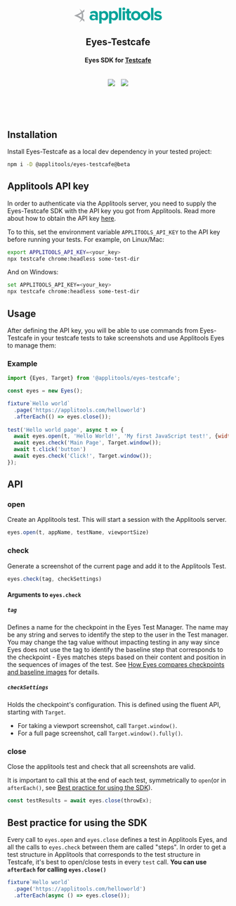 <p align="center">
  <br/>
  <svg xmlns="http://www.w3.org/2000/svg" width=200 viewBox="0 0 192.4 35.2"><path fill="#00a399" d="M46.9 23v-2.4c-.9-1.1-2.5-1.7-4.1-1.7-2 0-3.7 1-3.7 3 0 1.8 1.6 2.8 3.7 2.8 1.6 0 3.2-.5 4-1.7m0 4.7v-2a8 8 0 0 1-6.1 2.5c-3.1 0-6.8-2-6.8-6.4 0-4.7 3.7-6.4 6.8-6.4 2.6 0 4.9.9 6.2 2.4v-2.4c0-2-1.7-3.3-4.3-3.3-2 0-4 .8-5.6 2.3l-2-3.6c2.3-2.1 5.4-3 8.5-3C48 7.7 52 9.4 52 15v12.6zM69.6 18c0-3.4-2-5.7-5-5.7-1.6 0-3.5 1-4.4 2.2v6.9a5.8 5.8 0 0 0 4.4 2.3c3 0 5-2.4 5-5.7m-9.4 7.2v10h-5.1v-27h5.1v2.5c1.5-2 3.7-3 6-3 5 0 8.7 3.7 8.7 10.3 0 6.5-3.6 10.2-8.7 10.2-2.3 0-4.4-1-6-3M91.1 18c0-3.4-2-5.7-5-5.7-1.6 0-3.4 1-4.3 2.2v6.9a5.8 5.8 0 0 0 4.4 2.3c3 0 5-2.4 5-5.7m-9.4 7.2v10h-5.2v-27h5.2v2.5c1.5-2 3.6-3 6-3 5 0 8.6 3.7 8.6 10.3 0 6.5-3.6 10.2-8.6 10.2-2.3 0-4.4-1-6-3M98.2.8h5.1v27h-5.1zM106.4 8.2h5.1v19.5h-5.1zm-.5-5.2a3 3 0 0 1 3-3 3 3 0 0 1 3.1 3 3 3 0 0 1-3 3.1 3 3 0 0 1-3.1-3M115.6 22.8V12.7h-3.2V8.2h3.2V3h5.2v5.3h4v4.5h-4v8.8c0 1.2.6 2.2 1.8 2.2.7 0 1.5-.3 1.7-.7l1.1 4c-.7.7-2.1 1.2-4.3 1.2-3.6 0-5.5-1.8-5.5-5.4"></path><path fill="#00a399" d="M140.3 18c0-3-1.8-5.7-5-5.7s-5 2.6-5 5.7c0 3 1.8 5.7 5 5.7s5-2.7 5-5.7M125 18a9.9 9.9 0 0 1 10.3-10.3A9.9 9.9 0 0 1 145.6 18a10 10 0 0 1-10.3 10.2A10 10 0 0 1 125 18M161.5 18c0-3-1.8-5.7-5-5.7s-5 2.6-5 5.7c0 3 1.8 5.7 5 5.7s5-2.7 5-5.7m-15.3 0a9.9 9.9 0 0 1 10.3-10.3A9.9 9.9 0 0 1 167 18a10 10 0 0 1-10.4 10.2A10 10 0 0 1 146.2 18M168.7.8h5.1v27h-5.1zM175.2 25.2l2.2-3.7a11 11 0 0 0 6.8 2.7c2.2 0 3.2-.9 3.2-2 0-3.3-11.5-.7-11.5-8.3 0-3.3 2.8-6.2 8-6.2 3.3 0 5.9 1.2 7.8 2.7l-2 3.6a8.4 8.4 0 0 0-5.8-2.2c-1.9 0-3 .8-3 1.9 0 2.8 11.5.4 11.5 8.3 0 3.6-3 6.2-8.5 6.2-3.4 0-6.7-1.1-8.7-3"></path><path fill="#a7a9ac" d="M16.3 22l-1.4-.8a38.8 38.8 0 0 0-6.4-3.4c2.8-1.3 5.5-2.7 7.9-4.3a23.7 23.7 0 0 1-.1 8.6m6.1-13.2V4.4a86 86 0 0 1-5 4.1A16.5 16.5 0 0 0 11.3 3c1.8 1.9 3.3 4.3 4.3 7A66 66 0 0 1 0 17.8a75 75 0 0 1 15.4 7.7c-1 2.6-2.4 5-4.2 6.8 2.5-1.3 4.6-3.1 6.1-5.4 2.4 1.8 4.3 3.5 5.1 4.2v-4.4l-1.7-1.5L19 24a16.4 16.4 0 0 0 0-12.5c1.3-.8 2.4-1.8 3.4-2.6"></path>
  </svg>

  <h2 align="center"> Eyes-Testcafe</h1>
  <h4 align="center">Eyes SDK for <a href="https://devexpress.github.io/testcafe/">Testcafe</a></h1>

  <br/>
  <div align="center">
    <img src="https://img.shields.io/badge/classic-beta-yellow" style="margin-right: 10px">
    <img src="https://img.shields.io/badge/node-%3E%3D%2010-green">
  </div>
  <br/><br/>
</p>
<br/>

## Installation

Install Eyes-Testcafe as a local dev dependency in your tested project:

```bash
npm i -D @applitools/eyes-testcafe@beta
```

## Applitools API key

In order to authenticate via the Applitools server, you need to supply the Eyes-Testcafe SDK with the API key you got from Applitools. Read more about how to obtain the API key [here](https://applitools.com/docs/topics/overview/obtain-api-key.html).

To to this, set the environment variable `APPLITOOLS_API_KEY` to the API key before running your tests.
For example, on Linux/Mac:

```bash
export APPLITOOLS_API_KEY=<your_key>
npx testcafe chrome:headless some-test-dir
```

And on Windows:

```bash
set APPLITOOLS_API_KEY=<your_key>
npx testcafe chrome:headless some-test-dir
```

## Usage

After defining the API key, you will be able to use commands from Eyes-Testcafe in your testcafe tests to take screenshots and use Applitools Eyes to manage them:

### Example

```js
import {Eyes, Target} from '@applitools/eyes-testcafe';

const eyes = new Eyes();

fixture`Hello world`
  .page('https://applitools.com/helloworld')
  .afterEach(() => eyes.close());
  
test('Hello world page', async t => {
  await eyes.open(t, 'Hello World!', 'My first JavaScript test!', {width: 1200, height: 800});
  await eyes.check('Main Page', Target.window());
  await t.click('button')
  await eyes.check('Click!', Target.window());
});
```

## API

### open

Create an Applitools test.
This will start a session with the Applitools server.

```js
eyes.open(t, appName, testName, viewportSize)
```

### check

Generate a screenshot of the current page and add it to the Applitools Test.

```js
eyes.check(tag, checkSettings)
```

#### Arguments to `eyes.check`

##### `tag`

Defines a name for the checkpoint in the Eyes Test Manager. The name may be any string and serves to identify the step to the user in the Test manager. You may change the tag value without impacting testing in any way since Eyes does not use the tag to identify the baseline step that corresponds to the checkpoint - Eyes matches steps based on their content and position in the sequences of images of the test. See [How Eyes compares checkpoints and baseline images](https://applitools.com/docs/topics/general-concepts/how-eyes-compares-checkpoints.html) for details.

##### `checkSettings`

Holds the checkpoint's configuration. This is defined using the fluent API, starting with `Target`.

- For taking a viewport screenshot, call `Target.window()`.
- For a full page screenshot, call `Target.window().fully()`.

### close

Close the applitools test and check that all screenshots are valid.

It is important to call this at the end of each test, symmetrically to `open`(or in `afterEach()`, see [Best practice for using the SDK](#best-practice-for-using-the-sdk)).

```js
const testResults = await eyes.close(throwEx);
```

## Best practice for using the SDK

Every call to `eyes.open` and `eyes.close` defines a test in Applitools Eyes, and all the calls to `eyes.check` between them are called "steps". In order to get a test structure in Applitools that corresponds to the test structure in Testcafe, it's best to open/close tests in every `test` call. **You can use `afterEach` for calling `eyes.close()`**

```js
fixture`Hello world`
  .page('https://applitools.com/helloworld')
  .afterEach(async () => eyes.close());
```

